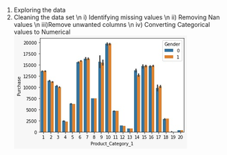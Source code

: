 1) Exploring the data
2) Cleaning the data set \n
     i) Identifying missing values \n
     ii) Removing Nan values \n
     iii)Remove unwanted columns \n
     iv) Converting Categorical values to Numerical
![alt text](https://github.com/sasidharreddy25/Machine_Learning/blob/main/EDA%26Feature_Engineering/Black_Friday/Images/img1.jpeg)
